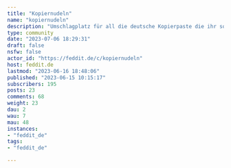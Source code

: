 ```yaml
---
title: "Kopiernudeln" 
name: "kopiernudeln"
description: "Umschlagplatz für all die deutsche Kopierpaste die ihr so auf Feddit aufgreift"
type: community
date: "2023-07-06 18:29:31"
draft: false
nsfw: false
actor_id: "https://feddit.de/c/kopiernudeln"
host: feddit.de
lastmod: "2023-06-16 18:48:06"
published: "2023-06-15 10:15:17"
subscribers: 195
posts: 23
comments: 68
weight: 23
dau: 2
wau: 7
mau: 48
instances:
- "feddit_de"
tags: 
- "feddit_de"

---
```


